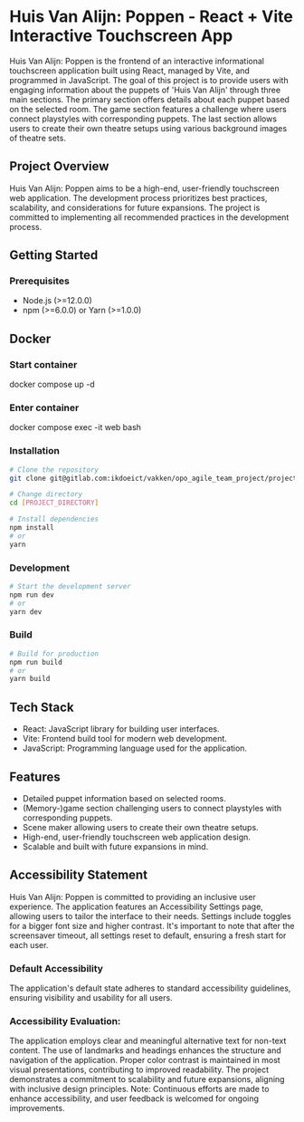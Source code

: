 # Huis Van Alijn: Poppen - React + Vite Interactive Touchscreen App

Huis Van Alijn: Poppen is the frontend of an interactive informational touchscreen application built using React, managed by Vite, and programmed in JavaScript. The goal of this project is to provide users with engaging information about the puppets of 'Huis Van Alijn' through three main sections. The primary section offers details about each puppet based on the selected room. The game section features a challenge where users connect playstyles with corresponding puppets. The last section allows users to create their own theatre setups using various background images of theatre sets.

## Project Overview

Huis Van Alijn: Poppen aims to be a high-end, user-friendly touchscreen web application. The development process prioritizes best practices, scalability, and considerations for future expansions. The project is committed to implementing all recommended practices in the development process.

## Getting Started

### Prerequisites

- Node.js (>=12.0.0)
- npm (>=6.0.0) or Yarn (>=1.0.0)

## Docker
### Start container 
docker compose up -d

### Enter container
docker compose exec -it web bash

### Installation

```bash
# Clone the repository
git clone git@gitlab.com:ikdoeict/vakken/opo_agile_team_project/projecten/2324_atp_poppen/web.git

# Change directory
cd [PROJECT_DIRECTORY]

# Install dependencies
npm install
# or
yarn
```

### Development
```bash
# Start the development server
npm run dev
# or
yarn dev
```

### Build
```bash
# Build for production
npm run build
# or
yarn build
```

## Tech Stack
- React: JavaScript library for building user interfaces.
- Vite: Frontend build tool for modern web development.
- JavaScript: Programming language used for the application.

## Features
- Detailed puppet information based on selected rooms.
- (Memory-)game section challenging users to connect playstyles with corresponding puppets.
- Scene maker allowing users to create their own theatre setups.
- High-end, user-friendly touchscreen web application design.
- Scalable and built with future expansions in mind.

## Accessibility Statement
Huis Van Alijn: Poppen is committed to providing an inclusive user experience. The application features an Accessibility Settings page, allowing users to tailor the interface to their needs. Settings include toggles for a bigger font size and higher contrast. It's important to note that after the screensaver timeout, all settings reset to default, ensuring a fresh start for each user.

### Default Accessibility
The application's default state adheres to standard accessibility guidelines, ensuring visibility and usability for all users.

### Accessibility Evaluation:
The application employs clear and meaningful alternative text for non-text content.
The use of landmarks and headings enhances the structure and navigation of the application.
Proper color contrast is maintained in most visual presentations, contributing to improved readability.
The project demonstrates a commitment to scalability and future expansions, aligning with inclusive design principles.
Note: Continuous efforts are made to enhance accessibility, and user feedback is welcomed for ongoing improvements.